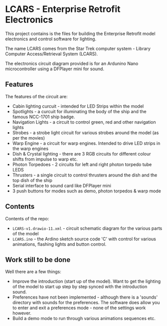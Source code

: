 # LCARS - Enterprise Retrofit Electronics

This project contains is the files for building the Enterprise Retrofit model electronics and control software for lighting.

The name LCARS comes from the Star Trek computer system - Library Computer Access/Retrieval System (LCARS).

The electronics circuit diagram provided is for an Ardunino Nano microcontroller using a DFPlayer mini for sound.

## Features

The features of the circuit are:

* Cabin lighting curcuit - intended for LED Strips within the model
* Spotlights - a curcuit for illuminating the body of the ship and the famous NCC-1701 ship badge.
* Navigation Lights - a circuit to control green, red and other navigation lights
* Strobes - a strobe light circuit for various strobes around the model (as per the movies)
* Warp Engine - a circuit for warp engines. Intended to drive LED strips in the warp engines
* Dish & Crystal lighting - there are 3 RGB circuits for different colour shifts from impulse to warp etc.
* Photon Torpedoes - 2 circuits for left and right photon torpedo tube LEDS
* Thrusters - a single circuit to control thrusters around the dish and the top dish of the ship
* Serial interface to sound card like DFPlayer mini
* 3 push buttons for modes such as demo, photon torpedos & warp mode

## Contents

Contents of the repo:

* `LCARS-v1.drawio-11.xml` - circuit schematic diagram for the various parts of the model
* `LCARS.ino` - the Ardino sketch source code 'C' with control for various animations, flashing lights and button control.

## Work still to be done

Well there are a few things:

* Improve the introduction (start up of the model). Want to get the lighting of the model to start up step by step synced with the introduction sound.
* Preferences have not been implemented - although there is a 'sounds' directory with sounds for the preferences. The software does allow you to enter and exit a preferences mode - none of the settings work however.
* Build a demo mode to run through various animations sequences etc.
